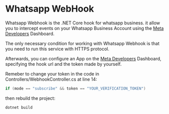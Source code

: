 # Whatsapp WebHook
Whatsapp Webhook is the .NET Core hook for whatsapp business. it allow you to intercept events on your Whatsapp Business Account using the [Meta Developers](https://developers.facebook.com/) Dashboard.


The only necessary condition for working with Whatsapp Webhook is that you need to run this service with HTTPS protocol.

Afterwards, you can configure an App on the [Meta Developers](https://developers.facebook.com/) Dashboard, specifying the hook url and the token made by yourself.

Remeber to change your token in the code in Controllers/WebhookController.cs at line 14:
```csharp
if (mode == "subscribe" && token == "YOUR_VERIFICATION_TOKEN")
```

then rebuild the project:
```powershell
dotnet build
```
